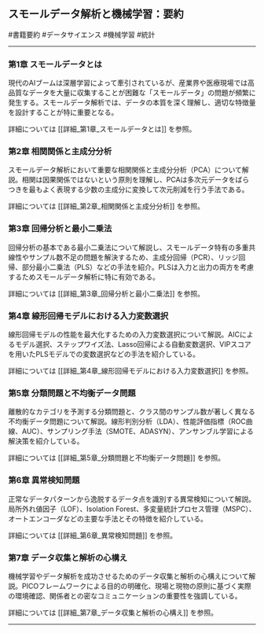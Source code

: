 ## スモールデータ解析と機械学習：要約 
#書籍要約 #データサイエンス #機械学習 #統計

---

### 第1章 スモールデータとは

現代のAIブームは深層学習によって牽引されているが、産業界や医療現場では高品質なデータを大量に収集することが困難な「スモールデータ」の問題が頻繁に発生する。スモールデータ解析では、データの本質を深く理解し、適切な特徴量を設計することが特に重要となる。

詳細については [[詳細_第1章_スモールデータとは]] を参照。

### 第2章 相関関係と主成分分析

スモールデータ解析において重要な相関関係と主成分分析（PCA）について解説。相関は因果関係ではないという原則を理解し、PCAは多次元データをばらつきを最もよく表現する少数の主成分に変換して次元削減を行う手法である。

詳細については [[詳細_第2章_相関関係と主成分分析]] を参照。

### 第3章 回帰分析と最小二乗法

回帰分析の基本である最小二乗法について解説し、スモールデータ特有の多重共線性やサンプル数不足の問題を解決するため、主成分回帰（PCR）、リッジ回帰、部分最小二乗法（PLS）などの手法を紹介。PLSは入力と出力の両方を考慮するためスモールデータ解析に特に有効である。

詳細については [[詳細_第3章_回帰分析と最小二乗法]] を参照。

### 第4章 線形回帰モデルにおける入力変数選択

線形回帰モデルの性能を最大化するための入力変数選択について解説。AICによるモデル選択、ステップワイズ法、Lasso回帰による自動変数選択、VIPスコアを用いたPLSモデルでの変数選択などの手法を紹介している。

詳細については [[詳細_第4章_線形回帰モデルにおける入力変数選択]] を参照。

### 第5章 分類問題と不均衡データ問題

離散的なカテゴリを予測する分類問題と、クラス間のサンプル数が著しく異なる不均衡データ問題について解説。線形判別分析（LDA）、性能評価指標（ROC曲線、AUC）、サンプリング手法（SMOTE、ADASYN）、アンサンブル学習による解決策を紹介している。

詳細については [[詳細_第5章_分類問題と不均衡データ問題]] を参照。

### 第6章 異常検知問題

正常なデータパターンから逸脱するデータ点を識別する異常検知について解説。局所外れ値因子（LOF）、Isolation Forest、多変量統計プロセス管理（MSPC）、オートエンコーダなどの主要な手法とその特徴を紹介している。

詳細については [[詳細_第6章_異常検知問題]] を参照。

### 第7章 データ収集と解析の心構え

機械学習やデータ解析を成功させるためのデータ収集と解析の心構えについて解説。PICOフレームワークによる目的の明確化、現場と現物の原則に基づく実際の環境確認、関係者との密なコミュニケーションの重要性を強調している。

詳細については [[詳細_第7章_データ収集と解析の心構え]] を参照。

---